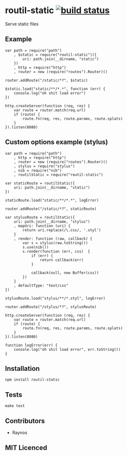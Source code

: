 # routil-static [![build status][1]][2]

Serve static files

## Example

    var path = require("path")
        , $static = require("routil-static")({
            uri: path.join(__dirname, "static")
        })
        , http = require("http")
        , router = new (require("routes").Router)()

    router.addRoute("/static/*?", $static)

    $static.load("static/**/*.*", function (err) {
        console.log("oh shit load error")
    })

    http.createServer(function (req, res) {
        var route = router.match(req.url)
        if (route) {
            route.fn(req, res, route.params, route.splats)
        }
    }).listen(8080)

## Custom options example (stylus)

    var path = require("path")
        , http = require("http")
        , router = new (require("routes").Router)()
        , stylus = require("stylus")
        , nib = require("nib")
        , routilStatic = require("routil-static")

    var staticRoute = routilStatic({
        uri: path.join(__dirname, "static")
    })

    staticRoute.load("static/**/*.*", logError)

    router.addRoute("/static/*?", staticRoute)

    var stylusRoute = routilStatic({
        uri: path.join(__dirname, "stylus")
        , mapUri: function (uri) {
            return uri.replace(/\.css/, '.styl')
        }
        , render: function (raw, callback) {
            var s = stylus(raw.toString())
            s.use(nib())
            s.render(function (err, css)  {
                if (err) {
                    return callback(err)
                }

                callback(null, new Buffer(css))
            })
        }
        , defaultType: "text/css"
    })

    stylusRoute.load("stylus/**/*.styl", logError)

    router.addRoute("/stylus/*?", stylusRoute)

    http.createServer(function (req, res) {
        var route = router.match(req.url)
        if (route) {
            route.fn(req, res, route.params, route.splats)
        }
    }).listen(8080)

    function logError(err) {
        console.log("oh shit load error", err.toString())
    }

## Installation

`npm install routil-static`

## Tests

`make test`

## Contributors

 - Raynos

## MIT Licenced

  [1]: https://secure.travis-ci.org/Raynos/routil-static.png
  [2]: http://travis-ci.org/Raynos/routil-static